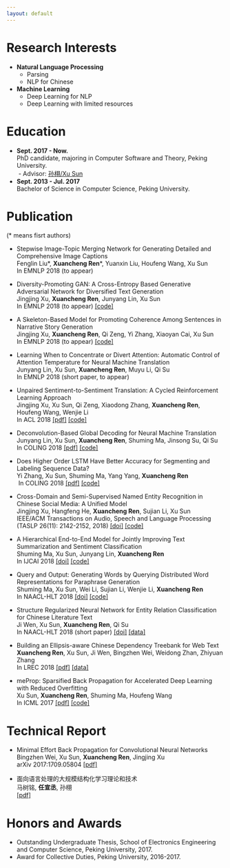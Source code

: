 ```yaml
---
layout: default
---
```


# Research Interests

* **Natural Language Processing**
  * Parsing
  * NLP for Chinese
* **Machine Learning**
  * Deep Learning for NLP
  * Deep Learning with limited resources

# Education

- **Sept. 2017 - Now.**  
  PhD candidate, majoring in Computer Software and Theory, Peking University.  
  - Advisor: [孙栩/Xu Sun](http://www.xusun.org)
- **Sept. 2013 - Jul. 2017**  
  Bachelor of Science in Computer Science, Peking University.

# Publication

(* means fisrt authors)

* Stepwise Image-Topic Merging Network for Generating Detailed and Comprehensive Image Captions  
  Fenglin Liu*, **Xuancheng Ren***, Yuanxin Liu, Houfeng Wang, Xu Sun  
  In EMNLP 2018 (to appear)
  
* Diversity-Promoting GAN: A Cross-Entropy Based Generative Adversarial Network for Diversified Text Generation  
  Jingjing Xu, **Xuancheng Ren**, Junyang Lin, Xu Sun  
  In EMNLP 2018 (to appear) [[code]](https://github.com/lancopku/DPGAN)
  
* A Skeleton-Based Model for Promoting Coherence Among Sentences in Narrative Story Generation  
  Jingjing Xu, **Xuancheng Ren**, Qi Zeng, Yi Zhang, Xiaoyan Cai, Xu Sun  
  In EMNLP 2018 (to appear) [[code]](https://github.com/lancopku/Skeleton-Based-Generation-Model)
  
* Learning When to Concentrate or Divert Attention: Automatic Control of Attention Temperature for Neural Machine Translation  
  Junyang Lin, Xu Sun, **Xuancheng Ren**, Muyu Li, Qi Su  
  In EMNLP 2018 (short paper, to appear)

* Unpaired Sentiment-to-Sentiment Translation: A Cycled Reinforcement Learning Approach  
  Jingjing Xu, Xu Sun, Qi Zeng, Xiaodong Zhang, **Xuancheng Ren**, Houfeng Wang, Wenjie Li  
  In ACL 2018 [[pdf]](http://aclweb.org/anthology/P18-1090) [[code]](https://github.com/lancopku/Unpaired-Sentiment-Translation)

* Deconvolution-Based Global Decoding for Neural Machine Translation  
  Junyang Lin, Xu Sun, **Xuancheng Ren**, Shuming Ma, Jinsong Su, Qi Su  
  In COLING 2018 [[pdf]](http://aclweb.org/anthology/C18-1276) [[code]](https://github.com/lancopku/DeconvDec)
  
* Does Higher Order LSTM Have Better Accuracy for Segmenting and Labeling Sequence Data?  
  Yi Zhang, Xu Sun, Shuming Ma, Yang Yang, **Xuancheng Ren**  
  In COLING 2018 [[pdf]](http://aclweb.org/anthology/C18-1061) [[code]](https://github.com/lancopku/Multi-Order-LSTM)

* Cross-Domain and Semi-Supervised Named Entity Recognition in Chinese Social Media: A Unified Model  
  Jingjing Xu, Hangfeng He, **Xuancheng Ren**, Sujian Li, Xu Sun  
  IEEE/ACM Transactions on Audio, Speech and Language Processing (TASLP 26(11): 2142-2152, 2018) [[doi]](https://doi.org/10.1109/TASLP.2018.2856625) [[code]](https://github.com/lancopku/ChineseNER)

* A Hierarchical End-to-End Model for Jointly Improving Text Summarization and Sentiment Classification  
  Shuming Ma, Xu Sun, Junyang Lin, **Xuancheng Ren**  
  In IJCAI 2018 [[doi]](https://doi.org/10.24963/ijcai.2018/591) [[code]](https://github.com/lancopku/HSSC)

* Query and Output: Generating Words by Querying Distributed Word Representations for Paraphrase Generation  
  Shuming Ma, Xu Sun, Wei Li, Sujian Li, Wenjie Li, **Xuancheng Ren**  
  In NAACL-HLT 2018 [[doi]](https://doi.org/10.18653/v1/N18-1018) [[code]](https://github.com/lancopku/WEAN)

* Structure Regularized Neural Network for Entity Relation Classification for Chinese Literature Text  
  Ji Wen, Xu Sun, **Xuancheng Ren**, Qi Su  
  In NAACL-HLT 2018 (short paper) [[doi]](https://doi.org/10.18653/v1/N18-2059) [[data]](http://anthology.aclweb.org/attachments/N/N18/N18-2059.Datasets.zip)

* Building an Ellipsis-aware Chinese Dependency Treebank for Web Text  
  **Xuancheng Ren**, Xu Sun, Ji Wen, Bingzhen Wei, Weidong Zhan, Zhiyuan Zhang  
  In LREC 2018  [[pdf]](http://www.lrec-conf.org/proceedings/lrec2018/pdf/297.pdf) [[data]](https://github.com/lancopku/Chinese-Dependency-Treebank-with-Ellipsis)

* meProp: Sparsified Back Propagation for Accelerated Deep Learning with Reduced Overfitting  
  Xu Sun, **Xuancheng Ren**, Shuming Ma, Houfeng Wang  
  In ICML 2017 [[pdf]](http://proceedings.mlr.press/v70/sun17c/sun17c.pdf) [[code]](https://github.com/lancopku/meProp)


# Technical Report

* Minimal Effort Back Propagation for Convolutional Neural Networks  
  Bingzhen Wei, Xu Sun, **Xuancheng Ren**, Jingjing Xu  
  arXiv 2017:1709.05804 [[pdf]](https://arxiv.org/pdf/1709.05804)

* 面向语言处理的大规模结构化学习理论和技术  
  马树铭, **任宣丞**, 孙栩  
  [[pdf]](http://shumingma.com/%E9%9D%A2%E5%90%91%E8%AF%AD%E8%A8%80%E5%A4%84%E7%90%86%E7%9A%84%E5%A4%A7%E8%A7%84%E6%A8%A1%E7%BB%93%E6%9E%84%E5%8C%96%E5%AD%A6%E4%B9%A0%E7%90%86%E8%AE%BA%E5%92%8C%E6%8A%80%E6%9C%AF.pdf)

# Honors and Awards

* Outstanding Undergraduate Thesis, School of Electronics Engineering and Computer Science, Peking University, 2017.
* Award for Collective Duties, Peking University, 2016-2017. 
